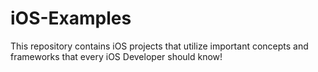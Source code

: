 # iOS-Examples
This repository contains iOS projects that utilize important concepts and frameworks that every iOS Developer should know!
